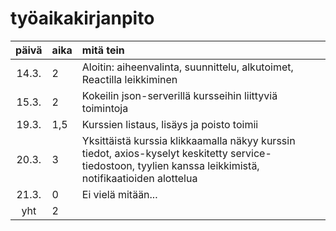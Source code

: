 # työaikakirjanpito

| päivä | aika | mitä tein  |
| :----:|:-----| :-----|
| 14.3. | 2    | Aloitin: aiheenvalinta, suunnittelu, alkutoimet, Reactilla leikkiminen |
| 15.3. | 2    | Kokeilin json-serverillä kursseihin liittyviä toimintoja |
| 19.3. | 1,5  | Kurssien listaus, lisäys ja poisto toimii |
| 20.3. | 3    | Yksittäistä kurssia klikkaamalla näkyy kurssin tiedot, axios-kyselyt keskitetty service-tiedostoon, tyylien kanssa leikkimistä, notifikaatioiden alottelua |
| 21.3. | 0    | Ei vielä mitään... |
| yht   | 2    | | 
